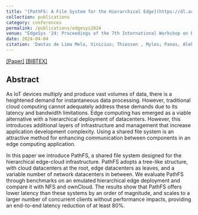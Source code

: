 ```yaml
---
title: "[PathFS: A File System for the Hierarchical Edge](https://dl.acm.org/doi/10.1145/3642968.3654822)"
collection: publications
category: conferences
permalink: /publications/edgesys2024
venue: "EdgeSys '24: Proceedings of the 7th International Workshop on Edge Systems, Analytics and Networking"
date: 2024-04-04
citation: 'Dantas de Lima Melo, Vinicius; Thiessen , Myles; Panas, Aleksey; <b>da Silva Veith, Alexandre</b>; Yano, Keijiro;  Balmau, Oana; de Lara, Eyal.'
---
```

[[Paper]](http://aveith.github.io/files/edgesys2024.pdf) [[BIBTEX]](http://aveith.github.io/files/edgesys2024.bib)



## Abstract
As IoT devices multiply and produce vast volumes of data, there is a heightened demand for instantaneous data processing. However, traditional cloud computing cannot adequately address these demands due to its latency and bandwidth limitations. Edge computing has emerged as a viable alternative with a hierarchical deployment of datacenters. However, this introduces additional layers of infrastructure and management that increase application development complexity. Using a shared file system is an attractive method for enhancing communication between components in an edge computing application.

In this paper we introduce PathFS, a shared file system designed for the hierarchical edge-cloud infrastructure. PathFS adopts a tree-like structure, with cloud datacenters at the root, edge datacenters as leaves, and a variable number of network datacenters in between. We evaluate PathFS through benchmarks on an emulated hierarchical edge deployment and compare it with NFS and ownCloud. The results show that PathFS offers lower latency than these systems by an order of magnitude, and scales to a larger number of concurrent clients without performance impacts, providing an end-to-end latency reduction of at least 80%.

